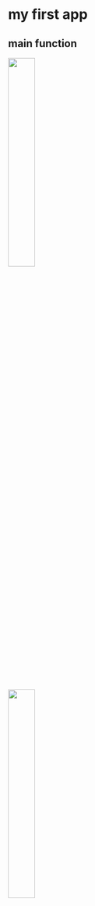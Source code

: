 # my first app
## main function

<img src="https://github.com/crownyoung0303/EC601HW2/tree/master/app/src/main/res/1.png" width="33%" height="33%"> <br />
<img src="https://github.com/crownyoung0303/EC601HW2/tree/master/app/src/main/res/2.png" width="33%" height="33%">

